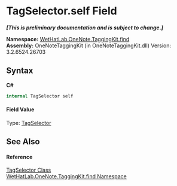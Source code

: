 # TagSelector.self Field
 _**\[This is preliminary documentation and is subject to change.\]**_

**Namespace:**&nbsp;<a href="0e3a8efd-07d2-1709-b1cd-709153222081">WetHatLab.OneNote.TaggingKit.find</a><br />**Assembly:**&nbsp;OneNoteTaggingKit (in OneNoteTaggingKit.dll) Version: 3.2.6524.26703

## Syntax

**C#**<br />
``` C#
internal TagSelector self
```


#### Field Value
Type: <a href="cf34514d-d59b-52b4-2aeb-7165de3d5808">TagSelector</a>

## See Also


#### Reference
<a href="cf34514d-d59b-52b4-2aeb-7165de3d5808">TagSelector Class</a><br /><a href="0e3a8efd-07d2-1709-b1cd-709153222081">WetHatLab.OneNote.TaggingKit.find Namespace</a><br />